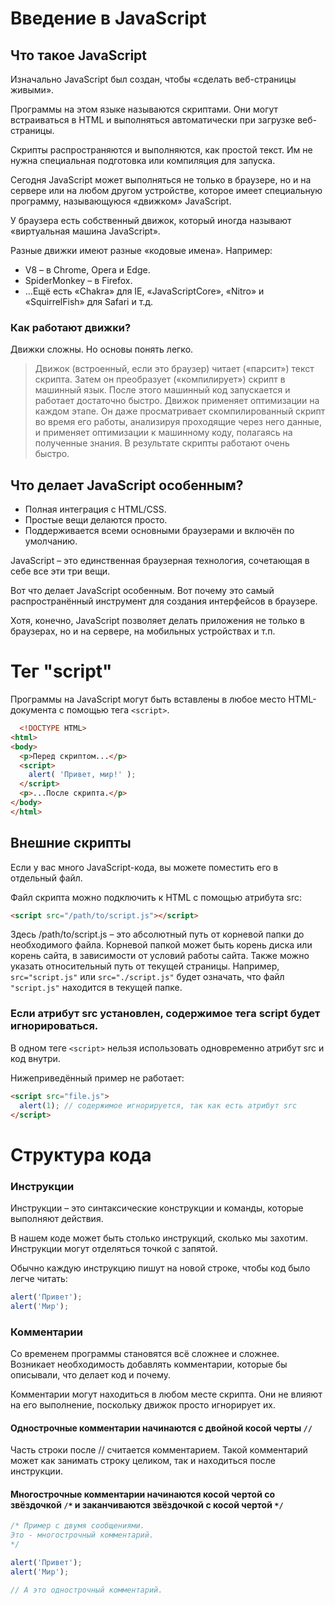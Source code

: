 # Введение в JavaScript

## Что такое JavaScript
Изначально JavaScript был создан, чтобы «сделать веб-страницы живыми».

Программы на этом языке называются скриптами. Они могут встраиваться в HTML и выполняться автоматически при загрузке веб-страницы.

Скрипты распространяются и выполняются, как простой текст. Им не нужна специальная подготовка или компиляция для запуска.

Сегодня JavaScript может выполняться не только в браузере, но и на сервере или на любом другом устройстве, которое имеет специальную программу, называющуюся «движком» JavaScript.

У браузера есть собственный движок, который иногда называют «виртуальная машина JavaScript».

Разные движки имеют разные «кодовые имена». Например:

* V8 – в Chrome, Opera и Edge.
* SpiderMonkey – в Firefox.
* …Ещё есть «Chakra» для IE, «JavaScriptCore», «Nitro» и «SquirrelFish» для Safari и т.д.

### Как работают движки?

Движки сложны. Но основы понять легко.

> Движок (встроенный, если это браузер) читает («парсит») текст скрипта.
Затем он преобразует («компилирует») скрипт в машинный язык.
После этого машинный код запускается и работает достаточно быстро.
Движок применяет оптимизации на каждом этапе. Он даже просматривает скомпилированный скрипт во время его работы, анализируя проходящие через него данные, и применяет оптимизации к машинному коду, полагаясь на полученные знания. В результате скрипты работают очень быстро.


## Что делает JavaScript особенным? 

* Полная интеграция с HTML/CSS.
* Простые вещи делаются просто.
* Поддерживается всеми основными браузерами и включён по умолчанию.

JavaScript – это единственная браузерная технология, сочетающая в себе все эти три вещи.

Вот что делает JavaScript особенным. Вот почему это самый распространённый инструмент для создания интерфейсов в браузере.

Хотя, конечно, JavaScript позволяет делать приложения не только в браузерах, но и на сервере, на мобильных устройствах и т.п.

# Тег "script"

Программы на JavaScript могут быть вставлены в любое место HTML-документа с помощью тега `<script>`.

```html
  <!DOCTYPE HTML>
<html>
<body>
  <p>Перед скриптом...</p>
  <script>
    alert( 'Привет, мир!' );
  </script>
  <p>...После скрипта.</p>
</body>
</html>
```

## Внешние скрипты

Если у вас много JavaScript-кода, вы можете поместить его в отдельный файл.

Файл скрипта можно подключить к HTML с помощью атрибута src:

```html
<script src="/path/to/script.js"></script>
```

Здесь /path/to/script.js – это абсолютный путь от корневой папки до необходимого файла. Корневой папкой может быть корень диска или корень сайта, в зависимости от условий работы сайта. Также можно указать относительный путь от текущей страницы. Например, `src="script.js"` или `src="./script.js"` будет означать, что файл `"script.js"` находится в текущей папке.

### Если атрибут src установлен, содержимое тега script будет игнорироваться.

В одном теге `<script>` нельзя использовать одновременно атрибут src и код внутри.

Нижеприведённый пример не работает:

```html
<script src="file.js">
  alert(1); // содержимое игнорируется, так как есть атрибут src
</script>
```

# Структура кода

### Инструкции

Инструкции – это синтаксические конструкции и команды, которые выполняют действия.

В нашем коде может быть столько инструкций, сколько мы захотим. Инструкции могут отделяться точкой с запятой.

Обычно каждую инструкцию пишут на новой строке, чтобы код было легче читать:

```js
alert('Привет');
alert('Мир');
```

### Комментарии

Со временем программы становятся всё сложнее и сложнее. Возникает необходимость добавлять комментарии, которые бы описывали, что делает код и почему.

Комментарии могут находиться в любом месте скрипта. Они не влияют на его выполнение, поскольку движок просто игнорирует их.

#### Однострочные комментарии начинаются с двойной косой черты `//`

Часть строки после // считается комментарием. Такой комментарий может как занимать строку целиком, так и находиться после инструкции.

#### Многострочные комментарии начинаются косой чертой со звёздочкой `/*` и заканчиваются звёздочкой с косой чертой `*/`

```js
/* Пример с двумя сообщениями.
Это - многострочный комментарий.
*/

alert('Привет');
alert('Мир');

// А это однострочный комментарий.
```